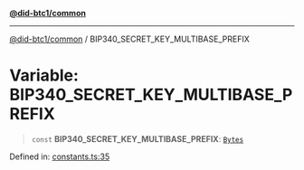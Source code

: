 [**@did-btc1/common**](../README.md)

***

[@did-btc1/common](../globals.md) / BIP340\_SECRET\_KEY\_MULTIBASE\_PREFIX

# Variable: BIP340\_SECRET\_KEY\_MULTIBASE\_PREFIX

> `const` **BIP340\_SECRET\_KEY\_MULTIBASE\_PREFIX**: [`Bytes`](../type-aliases/Bytes.md)

Defined in: [constants.ts:35](https://github.com/dcdpr/did-btc1-js/blob/751aedd75738c26882a2149e644ae32b9e424707/packages/common/src/constants.ts#L35)
